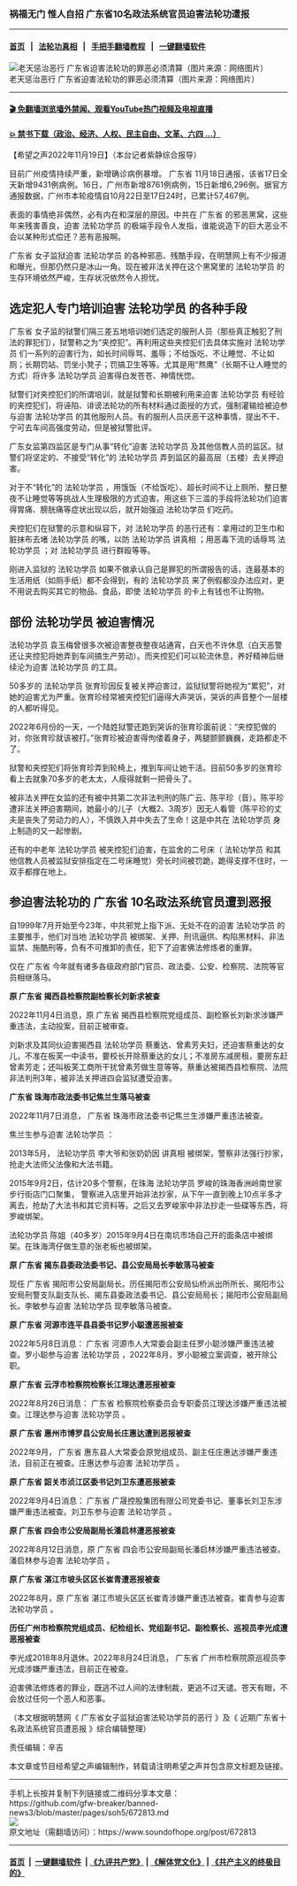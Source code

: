 ### 祸福无门 惟人自招 广东省10名政法系统官员迫害法轮功遭报
------------------------

#### [首页](https://github.com/gfw-breaker/banned-news3/blob/master/README.md) &nbsp;&nbsp;|&nbsp;&nbsp; [法轮功真相](https://github.com/begood0513/basic/blob/master/README.md)  &nbsp;&nbsp;|&nbsp;&nbsp; [手把手翻墙教程](https://github.com/gfw-breaker/guides/wiki)  &nbsp;&nbsp;|&nbsp;&nbsp; [一键翻墙软件](https://github.com/gfw-breaker/nogfw/blob/master/README.md)  



<div><img alt="老天惩治恶行 广东省迫害法轮功的罪恶必须清算（图片来源：网络图片）" src="https://img.soundofhope.org/2022-11/1668871469608.jpg"/>
<br/><figcaption class="caption">
 老天惩治恶行 广东省迫害法轮功的罪恶必须清算（图片来源：网络图片）
</figcaption></div><hr/>

#### [ 🎬  免翻墙浏览墙外禁闻、观看YouTube热门视频及电视直播](https://github.com/gfw-breaker/HelloWorld)

#### [ 💥  禁书下载（政治、经济、人权、民主自由、文革、六四 ...）](https://github.com/gfw-breaker/books/blob/master/README.md)

<div><div class="Content__Wrapper sc-1bvya0-0 elmmKw article_body" itemprop="articleBody">
 <div id="post_place_1">
 </div>
 <p class="meta-top">
  <span class="meta">
   【希望之声2022年11月19日】（本台记者紫静综合报导）
  </span>
 </p>
 <p style="text-align:justify">
  目前广州疫情持续严重，新增确诊病例暴增。
  <ok href="/term/12316">
   广东省
  </ok>
  11月18日通报，该省17日全天新增9431例病例。16日，广州市新增8761例病例，15日新增6,296例。据官方通报数据，广州市本轮疫情自10月22日至17日24时，已累计57,467例。
 </p>
 <p style="text-align:justify">
  表面的事情绝非偶然，必有内在和深层的原因。中共在
  <ok href="/term/12316">
   广东省
  </ok>
  的邪恶黑窝，这些年来残害善良，迫害
  <ok href="/term/1633">
   法轮功学员
  </ok>
  的极端手段令人发指，谁能说造下的巨大恶业不会以某种形式偿还？恶有恶报啊。
 </p>
 <p>
  <ok href="/term/12316">
   广东省
  </ok>
  女子监狱迫害
  <ok href="/term/1633">
   法轮功学员
  </ok>
  的各种邪恶、残酷手段，在明慧网上有不少报道和曝光，但那仍然只是冰山一角。现在被非法关押在这个黑窝里的
  <ok href="/term/1633">
   法轮功学员
  </ok>
  的生存环境依然严峻，生存状况依然令人担忧。
 </p>
 <h2>
  <strong>
   选定犯人专门培训迫害
   <ok href="/term/1633">
    法轮功学员
   </ok>
   的各种手段
  </strong>
 </h2>
 <p>
  <ok href="/term/12316">
   广东省
  </ok>
  女子监的狱警们隔三差五地培训她们选定的服刑人员（那些真正触犯了刑法的罪犯们），狱警称之为“夹控犯”。再利用这些夹控犯们去具体实施对
  <ok href="/term/1633">
   法轮功学员
  </ok>
  们一系列的迫害行为，如长时间辱骂、羞辱；不给饭吃、不让睡觉、不让如厕；长期罚站、罚坐小凳子；罚搞卫生等等。尤其是用“熬鹰”（长期不让人睡觉的方式）将许多
  <ok href="/term/1633">
   法轮功学员
  </ok>
  迫害得白发苍苍、神情恍惚。
 </p>
 <p>
  狱警们对夹控犯们的所谓培训，就是狱警和长期被利用来迫害
  <ok href="/term/1633">
   法轮功学员
  </ok>
  有经验的夹控犯们，将诬陷、诽谤法轮功的所有材料通过面授的方式，强制灌输给被迫参与迫害
  <ok href="/term/1633">
   法轮功学员
  </ok>
  的其他服刑人员。有的服刑人员厌恶干这种事情，提出不干、宁可去车间高强度劳动，但是被狱警批评。
 </p>
 <p>
  广东女监第四监区是专门从事“转化”迫害
  <ok href="/term/1633">
   法轮功学员
  </ok>
  及其他信教人员的监区。狱警们将坚定的、不接受“转化”的
  <ok href="/term/1633">
   法轮功学员
  </ok>
  弄到监区的最高层（五楼）去关押迫害。
 </p>
 <p>
  对于不“转化”的
  <ok href="/term/1633">
   法轮功学员
  </ok>
  ，用饿饭（不给饭吃）、超长时间不让上厕所、整日整夜不让睡觉等等挑战人生理极限的方式迫害。用这些下三滥的手段将法轮功们迫害得胃痛、膀胱痛等症状出现以后，就开始强迫
  <ok href="/term/1633">
   法轮功学员
  </ok>
  们吃药。
 </p>
 <p>
  夹控犯们在狱警的示意和纵容下，对
  <ok href="/term/1633">
   法轮功学员
  </ok>
  的恶行还有：拿用过的卫生巾和脏抹布去堵
  <ok href="/term/1633">
   法轮功学员
  </ok>
  的嘴，以防
  <ok href="/term/1633">
   法轮功学员
  </ok>
  <ok href="/term/9405">
   讲真相
  </ok>
  ；用恶毒下流的话辱骂
  <ok href="/term/1633">
   法轮功学员
  </ok>
  ；对
  <ok href="/term/1633">
   法轮功学员
  </ok>
  进行群殴等等。
 </p>
 <p>
  刚进入监狱的
  <ok href="/term/1633">
   法轮功学员
  </ok>
  如果不做承认自己是罪犯的所谓报告的话，连最基本的生活用纸（如厕手纸）都不会得到，有的
  <ok href="/term/1633">
   法轮功学员
  </ok>
  来了例假都没办法应对，更不用说去购买其它的物品、食品，即使
  <ok href="/term/1633">
   法轮功学员
  </ok>
  的卡上有钱也不让购物。
 </p>
 <h2>
  <strong>
   部份
   <ok href="/term/1633">
    法轮功学员
   </ok>
   被迫害情况
  </strong>
 </h2>
 <p>
  <ok href="/term/1633">
   法轮功学员
  </ok>
  袁玉梅曾很多次被迫害整夜整夜站通宵，白天也不许休息（白天恶警还让夹控犯将她弄到车间搞生产劳动）。而夹控犯们可以轮流休息，养好精神后继续沦为迫害
  <ok href="/term/1633">
   法轮功学员
  </ok>
  的工具。
 </p>
 <p>
  50多岁的
  <ok href="/term/1633">
   法轮功学员
  </ok>
  张育珍因反复被关押迫害过，监狱狱警将她视为“累犯”，对她的迫害尤为严重。张育珍经常被夹控犯们逼得大声哭诉，哭诉的声音整个一层楼的人都听得见。
 </p>
 <p>
  2022年6月份的一天，一个陆姓狱警还跑到哭诉的张育珍面前说：“夹控犯做的对，你张育珍就该被打。”张育珍被迫害得佝偻着身子，两腿颤颤巍巍，走路都走不了。
 </p>
 <p>
  狱警和夹控犯们将张育珍弄到轮椅上，推到车间让她干活。目前50多岁的张育珍看上去就象70多岁的老太太，人瘦得就剩一把骨头了。
 </p>
 <p>
  被非法关押在女监的还有被中共第二次非法判刑的陈广云、陈平珍（音）。陈平珍遭非法关押迫害期间，她最小的儿子（大概2、3周岁）因无人看管（陈平珍的丈夫是丧失了劳动力的人），不慎跌入井中失去了生命！这是中共在
  <ok href="/term/1633">
   法轮功学员
  </ok>
  身上制造的又一起惨剧。
 </p>
 <p>
  还有的中老年
  <ok href="/term/1633">
   法轮功学员
  </ok>
  被夹控犯们迫害，在监舍的二号床（
  <ok href="/term/1633">
   法轮功学员
  </ok>
  和其他信教人员被监狱安排指定在二号床睡觉）旁长时间被罚跪，跪得支撑不住时，一双手都撑在地上。
 </p>
 <h2>
  <strong>
   参迫害法轮功的
   <ok href="/term/12316">
    广东省
   </ok>
   10名政法系统官员遭到恶报
  </strong>
 </h2>
 <p>
  自1999年7月开始至今23年，中共邪党上指下派、无处不在的迫害
  <ok href="/term/1633">
   法轮功学员
  </ok>
  的主要推手，他们对当地
  <ok href="/term/1633">
   法轮功学员
  </ok>
  被绑架、关押、刑讯逼供、构陷黑材料、非法监禁、施酷刑等，负有不可推卸的责任，犯下了迫害佛法修炼者的重罪。
 </p>
 <p>
  仅在
  <ok href="/term/12316">
   广东省
  </ok>
  今年就有诸多各级政府部门官员、政法委、公安、检察院、法院等官员相继落马。
 </p>
 <p>
  <strong>
   原
   <ok href="/term/12316">
    广东省
   </ok>
   揭西县检察院副检察长刘新求被查
  </strong>
 </p>
 <p>
  2022年11月4日消息，原
  <ok href="/term/12316">
   广东省
  </ok>
  揭西县检察院党组成员、副检察长刘新求涉嫌严重违法，主动投案，目前正被审查。
 </p>
 <p>
  刘新求及其同伙迫害揭西县
  <ok href="/term/1633">
   法轮功学员
  </ok>
  蔡重达、曾素芳夫妇，还迫害蔡重达的女儿，不准在板芙一中读书，要校长开除蔡重达的女儿；不准房东减房租，要房东赶曾素芳走；还叫板芙工商所干扰曾素芳做生意等等。蔡重达被揭西县检察院、法院非法判刑3年，被非法关押进四会监狱遭受迫害。
 </p>
 <p>
  <strong>
   <ok href="/term/12316">
    广东省
   </ok>
   珠海市政法委书记焦兰生落马被查
  </strong>
 </p>
 <p>
  2022年11月7日消息，
  <ok href="/term/12316">
   广东省
  </ok>
  珠海市政法委书记焦兰生涉嫌严重违法被查。
 </p>
 <p>
  焦兰生参与迫害
  <ok href="/term/1633">
   法轮功学员
  </ok>
  ：
 </p>
 <p>
  2013年5月，
  <ok href="/term/1633">
   法轮功学员
  </ok>
  李大爷和张奶奶因
  <ok href="/term/9405">
   讲真相
  </ok>
  被绑架，警察非法强行抄家，抢走大法师父法像和大法书籍。
 </p>
 <p>
  2015年9月2日，估计20多个警察，在珠海
  <ok href="/term/1633">
   法轮功学员
  </ok>
  罗峻的珠海香洲岭南世家步行街店门口聚集， 警察进入店里开始非法抄家，从下午一直到晚上10点半多才离去，抢劫了大法书和其它资料等。之后又去罗峻家中非法抄走一些碟等东西，将罗峻绑架。
 </p>
 <p>
  <ok href="/term/1633">
   法轮功学员
  </ok>
  陈姐（40多岁）2015年9月4日在南坑市场自己开的面条店中被绑架。在珠海湾仔做生意的张老板也被绑架。
 </p>
 <p>
  <strong>
   原
   <ok href="/term/12316">
    广东省
   </ok>
   揭东县委政法委书记、县公安局局长李敏落马被查
  </strong>
 </p>
 <p>
  现任
  <ok href="/term/12316">
   广东省
  </ok>
  揭阳市公安局副局长。历任揭阳市公安局仙桥派出所所长、揭阳市公安局刑警支队副支队长、揭东县委政法委书记、县公安局局长；揭阳市公安局副局长。李敏参与迫害
  <ok href="/term/1633">
   法轮功学员
  </ok>
  现李敏落马被查。
 </p>
 <p>
  <strong>
   原
   <ok href="/term/12316">
    广东省
   </ok>
   河源市连平县县委书记罗小聪遭恶报被查
  </strong>
 </p>
 <p>
  2022年5月8日消息：
  <ok href="/term/12316">
   广东省
  </ok>
  河源市人大常委会副主任罗小聪涉嫌严重违法被查。罗小聪参与迫害
  <ok href="/term/1633">
   法轮功学员
  </ok>
  ，2022年8月，罗小聪被立案调查，被开除公职。
 </p>
 <p>
  <strong>
   原
   <ok href="/term/12316">
    广东省
   </ok>
   云浮市检察院检察长江理达遭恶报被查
  </strong>
 </p>
 <p>
  2022年8月26日消息：
  <ok href="/term/12316">
   广东省
  </ok>
  检察院检察委员会专职委员江理达涉嫌严重违法被查。江理达参与迫害
  <ok href="/term/1633">
   法轮功学员
  </ok>
  。
 </p>
 <p>
  <strong>
   原
   <ok href="/term/12316">
    广东省
   </ok>
   惠州市博罗县公安局长庄惠达遭到恶报被查
  </strong>
 </p>
 <p>
  2022年9月，
  <ok href="/term/12316">
   广东省
  </ok>
  惠东县人大常委会原党组成员、副主任庄惠达涉嫌严重违法，目前正在被查。庄惠达参与迫害
  <ok href="/term/1633">
   法轮功学员
  </ok>
  。
 </p>
 <p>
  <strong>
   原
   <ok href="/term/12316">
    广东省
   </ok>
   韶关市浈江区委书记刘卫东遭恶报被查
  </strong>
 </p>
 <p>
  2022年9月4日消息：
  <ok href="/term/12316">
   广东省
  </ok>
  广晟控股集团有限公司党委书记、董事长刘卫东涉嫌严重违法被查。刘卫东参与迫害
  <ok href="/term/1633">
   法轮功学员
  </ok>
  。
 </p>
 <p>
  <strong>
   原
   <ok href="/term/12316">
    广东省
   </ok>
   四会市公安局副局长潘启林遭恶报被查
  </strong>
 </p>
 <p>
  2022年8月12日消息，原
  <ok href="/term/12316">
   广东省
  </ok>
  四会市公安局副局长潘启林涉嫌严重违法被查。潘启林参与迫害
  <ok href="/term/1633">
   法轮功学员
  </ok>
  。
 </p>
 <p>
  <strong>
   原
   <ok href="/term/12316">
    广东省
   </ok>
   湛江市坡头区区长崔青遭恶报被查
  </strong>
 </p>
 <p>
  2022年8月，原
  <ok href="/term/12316">
   广东省
  </ok>
  湛江市坡头区区长崔青涉嫌严重违法被查。崔青参与迫害
  <ok href="/term/1633">
   法轮功学员
  </ok>
  。
 </p>
 <p>
  <strong>
   历任广州市检察院党组成员、纪检组长、党组副书记、副检察长、巡视员李光成遭恶报被查
  </strong>
 </p>
 <p>
  李光成2018年8月退休。2022年8月24日消息，
  <ok href="/term/12316">
   广东省
  </ok>
  广州市检察院原巡视员李光成涉嫌严重违法，目前正在被查。
 </p>
 <p>
  迫害佛法修炼者的罪业，既逃不过人间的法律制裁，更逃不过天谴。苍天有眼，不会放过任何一个恶人和恶事。
 </p>
 <p>
  （本文根据明慧网《
  <ok href="https://www.minghui.org/mh/articles/2022/11/17/%E5%B9%BF%E4%B8%9C%E7%9C%81%E5%A5%B3%E5%AD%90%E7%9B%91%E7%8B%B1%E8%BF%AB%E5%AE%B3%E6%B3%95%E8%BD%AE%E5%8A%9F%E5%AD%A6%E5%91%98%E7%9A%84%E6%81%B6%E8%A1%8C-452009.html">
   广东省女子监狱迫害法轮功学员的恶行
  </ok>
  》及《
  <ok href="https://www.minghui.org/mh/articles/2022/11/16/%E8%BF%91%E6%9C%9F%E5%B9%BF%E4%B8%9C%E7%9C%81%E5%8D%81%E5%90%8D%E6%94%BF%E6%B3%95%E7%B3%BB%E7%BB%9F%E5%AE%98%E5%91%98%E9%81%AD%E6%81%B6%E6%8A%A5-451974.html">
   近期广东省十名政法系统官员遭恶报
  </ok>
  》综合编辑整理）
 </p>
 <p class="meta-btm">
  责任编辑：辛吉
 </p>
 <p class="meta-btm">
  本文章或节目经希望之声编辑制作，转载请注明希望之声并包含原文标题及链接。
 </p>
</div>
</div>
<hr/>
手机上长按并复制下列链接或二维码分享本文章：<br/>
https://github.com/gfw-breaker/banned-news3/blob/master/pages/soh5/672813.md <br/>
<a href='https://github.com/gfw-breaker/banned-news3/blob/master/pages/soh5/672813.md'><img src='https://github.com/gfw-breaker/banned-news3/blob/master/pages/soh5/672813.md.png'/></a> <br/>
原文地址（需翻墙访问）：https://www.soundofhope.org/post/672813


------------------------
#### [首页](https://github.com/gfw-breaker/banned-news3/blob/master/README.md) &nbsp;|&nbsp; [一键翻墙软件](https://github.com/gfw-breaker/nogfw/blob/master/README.md) &nbsp;| [《九评共产党》](https://github.com/gfw-breaker/9ping.md/blob/master/README.md#九评之一评共产党是什么) | [《解体党文化》](https://github.com/gfw-breaker/jtdwh.md/blob/master/README.md) | [《共产主义的终极目的》](https://github.com/gfw-breaker/gczydzjmd.md/blob/master/README.md)


<img src='http://gfw-breaker.win/banned-news3/pages/soh5/672813.md' width='0px' height='0px'/>